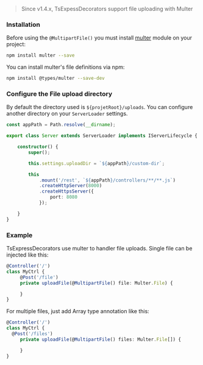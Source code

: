 > Since v1.4.x, TsExpessDecorators support file uploading with Multer

### Installation

Before using the `@MultipartFile()` you must install [multer](https://github.com/expressjs/multer) module on your project:
```bash
npm install multer --save
```
You can install multer's file definitions via npm:
```bash
npm install @types/multer --save-dev
```
### Configure the File upload directory

By default the directory used is `${projetRoot}/uploads`. You can configure another directory on your `ServerLoader` settings.

```typescript
const appPath = Path.resolve(__dirname);

export class Server extends ServerLoader implements IServerLifecycle {

    constructor() {
        super();

        this.settings.uploadDir = `${appPath}/custom-dir`;

        this
            .mount('/rest', `${appPath}/controllers/**/**.js`)
            .createHttpServer(8000)
            .createHttpsServer({
                port: 8080
            });

    }  
}
```

### Example 
TsExpressDecorators use multer to handler file uploads. Single file can be injected like this:

```typescript
@Controller('/')
class MyCtrl {
     @Post('/file')
     private uploadFile(@MultipartFile() file: Multer.File) {

     }
}
```
For multiple files, just add Array type annotation like this:
```typescript
@Controller('/')
class MyCtrl {
  @Post('/files')
     private uploadFile(@MultipartFile() files: Multer.File[]) {

     }
}
```
